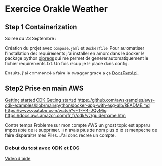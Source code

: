 # Exercice Orakle Weather


## Step 1 Containerization

Soirée du 23 Septembre :

Création du projet avec `compose.yaml` et `Dockerfile`. Pour automatiser l'installation des requirements j'ai installer en amont dans le docker le package python [pipreqs](https://pypi.org/project/pipreqs/) qui me permet de generer automatiquement le fichier requirements.txt. Un fois recup je le place dans config.

Ensuite, j'ai commencé a faire le swagger grace a ça [DocsFastApi](https://fastapi.tiangolo.com/how-to/configure-swagger-ui/).

## Step2 Prise en main AWS

[Getting started](https://aws.amazon.com/fr/getting-started/onboarding-to-aws/)
[CDK Getting started](https://docs.aws.amazon.com/cdk/v2/guide/getting_started.html)
https://github.com/aws-samples/aws-cdk-examples/blob/main/python/docker-app-with-asg-alb/README.md
https://www.youtube.com/watch?v=T-H4nJQyMig
https://docs.aws.amazon.com/fr_fr/cdk/v2/guide/home.html



Contre temps
Probleme sur mon compte AWS un ghost topic est apparu impossible de le supprimer. Il n'avais plus de nom plus d'id et menpeche de faire disparaitre mes Piles.
J'ai donc recree un compte.

### Debut du test avec CDK et ECS
[Video d'aide](https://www.youtube.com/watch?v=sqlM20ZZbSg)







<!-- Note pour lancer
cdk synth
cdk bootstrap
cdk deploy [--all]
 -->